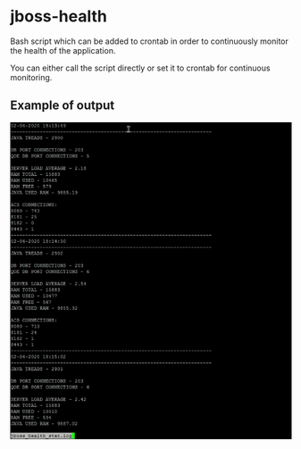 # jboss-health
Bash script which can be added to crontab in order to continuously monitor the health of the application.

You can either call the script directly or set it to crontab for continuous monitoring.


Example of output
--------------------
![](https://raw.githubusercontent.com/swifty94/jboss-health/master/result.gif)

